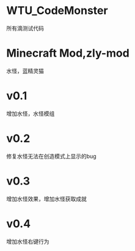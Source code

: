 # WTU_CodeMonster
所有滴测试代码
# Minecraft Mod,zly-mod
水怪，蓝精灵猫
# v0.1
增加水怪，水怪模组
# v0.2
修复水怪无法在创造模式上显示的bug
# v0.3
增加水怪效果，增加水怪获取成就
# v0.4
增加水怪右键行为
